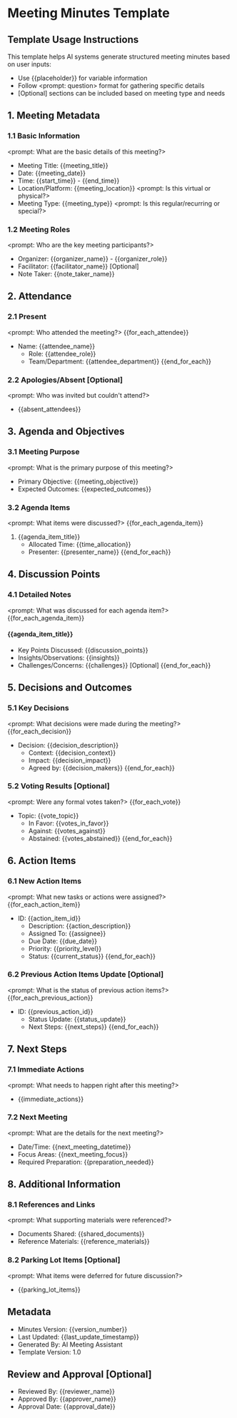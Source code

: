 # Meeting Minutes Template

## Template Usage Instructions

This template helps AI systems generate structured meeting minutes based on user inputs:
- Use {{placeholder}} for variable information
- Follow <prompt: question> format for gathering specific details
- [Optional] sections can be included based on meeting type and needs

## 1. Meeting Metadata

### 1.1 Basic Information
<prompt: What are the basic details of this meeting?>
- Meeting Title: {{meeting_title}}
- Date: {{meeting_date}}
- Time: {{start_time}} - {{end_time}}
- Location/Platform: {{meeting_location}} <prompt: Is this virtual or physical?>
- Meeting Type: {{meeting_type}} <prompt: Is this regular/recurring or special?>

### 1.2 Meeting Roles
<prompt: Who are the key meeting participants?>
- Organizer: {{organizer_name}} - {{organizer_role}}
- Facilitator: {{facilitator_name}} [Optional]
- Note Taker: {{note_taker_name}}

## 2. Attendance

### 2.1 Present
<prompt: Who attended the meeting?>
{{for_each_attendee}}
- Name: {{attendee_name}}
  - Role: {{attendee_role}}
  - Team/Department: {{attendee_department}}
{{end_for_each}}

### 2.2 Apologies/Absent [Optional]
<prompt: Who was invited but couldn't attend?>
- {{absent_attendees}}

## 3. Agenda and Objectives

### 3.1 Meeting Purpose
<prompt: What is the primary purpose of this meeting?>
- Primary Objective: {{meeting_objective}}
- Expected Outcomes: {{expected_outcomes}}

### 3.2 Agenda Items
<prompt: What items were discussed?>
{{for_each_agenda_item}}
1. {{agenda_item_title}}
   - Allocated Time: {{time_allocation}}
   - Presenter: {{presenter_name}}
{{end_for_each}}

## 4. Discussion Points

### 4.1 Detailed Notes
<prompt: What was discussed for each agenda item?>
{{for_each_agenda_item}}
#### {{agenda_item_title}}
- Key Points Discussed:
  {{discussion_points}}
- Insights/Observations:
  {{insights}}
- Challenges/Concerns:
  {{challenges}} [Optional]
{{end_for_each}}

## 5. Decisions and Outcomes

### 5.1 Key Decisions
<prompt: What decisions were made during the meeting?>
{{for_each_decision}}
- Decision: {{decision_description}}
  - Context: {{decision_context}}
  - Impact: {{decision_impact}}
  - Agreed by: {{decision_makers}}
{{end_for_each}}

### 5.2 Voting Results [Optional]
<prompt: Were any formal votes taken?>
{{for_each_vote}}
- Topic: {{vote_topic}}
  - In Favor: {{votes_in_favor}}
  - Against: {{votes_against}}
  - Abstained: {{votes_abstained}}
{{end_for_each}}

## 6. Action Items

### 6.1 New Action Items
<prompt: What new tasks or actions were assigned?>
{{for_each_action_item}}
- ID: {{action_item_id}}
  - Description: {{action_description}}
  - Assigned To: {{assignee}}
  - Due Date: {{due_date}}
  - Priority: {{priority_level}}
  - Status: {{current_status}}
{{end_for_each}}

### 6.2 Previous Action Items Update [Optional]
<prompt: What is the status of previous action items?>
{{for_each_previous_action}}
- ID: {{previous_action_id}}
  - Status Update: {{status_update}}
  - Next Steps: {{next_steps}}
{{end_for_each}}

## 7. Next Steps

### 7.1 Immediate Actions
<prompt: What needs to happen right after this meeting?>
- {{immediate_actions}}

### 7.2 Next Meeting
<prompt: What are the details for the next meeting?>
- Date/Time: {{next_meeting_datetime}}
- Focus Areas: {{next_meeting_focus}}
- Required Preparation: {{preparation_needed}}

## 8. Additional Information

### 8.1 References and Links
<prompt: What supporting materials were referenced?>
- Documents Shared: {{shared_documents}}
- Reference Materials: {{reference_materials}}

### 8.2 Parking Lot Items [Optional]
<prompt: What items were deferred for future discussion?>
- {{parking_lot_items}}

## Metadata
- Minutes Version: {{version_number}}
- Last Updated: {{last_update_timestamp}}
- Generated By: AI Meeting Assistant
- Template Version: 1.0

## Review and Approval [Optional]
- Reviewed By: {{reviewer_name}}
- Approved By: {{approver_name}}
- Approval Date: {{approval_date}}
